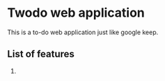 # Twodo web application 

This is a to-do web application just like google keep. 

## List of features

1.
